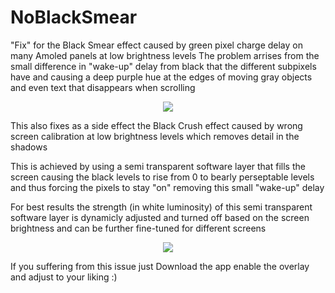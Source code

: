 # NoBlackSmear

"Fix" for the Black Smear effect caused by green pixel charge delay on many Amoled panels at low brightness levels 
The problem arrises from the small difference in "wake-up" delay from black that the different subpixels have and causing a deep purple hue at the edges of moving gray objects and even text that disappears when scrolling
<p align="center">
  <img src="https://github.com/cckats/NoBlackSmear/assets/39501174/1c667483-ccff-4680-8070-1ac123ee6803">
</p>

This also fixes as a side effect the Black Crush effect caused by wrong screen calibration at low brightness levels which removes detail in the shadows

This is achieved by using a semi transparent software layer that fills the screen causing the black levels to rise from 0 to bearly perseptable levels and thus forcing the pixels to stay "on" removing this small "wake-up" delay

For best results the strength (in white luminosity) of this semi transparent software layer is dynamicly adjusted and turned off based on the screen brightness and can be further fine-tuned for different screens

<p align="center">
  <img src="https://github.com/cckats/NoBlackSmear/assets/39501174/111c9749-2805-44df-8eaa-cd12cdd719f4">
</p>

If you suffering from this issue just Download the app enable the overlay and adjust to your liking :)
